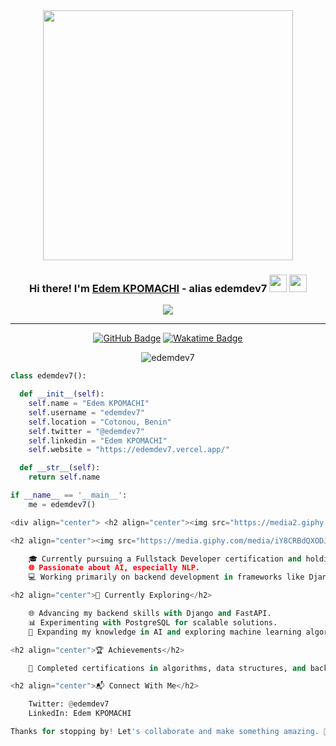 <div align="center">

  <img src="https://th.bing.com/th/id/OIP.QMeBdraP_DLRSBYGn3qFAgHaHa?rs=1&pid=ImgDetMain" width=400 />

  <h3 align="center">Hi there! I'm <a href="#">Edem KPOMACHI</a> - alias edemdev7 <img src="https://media.giphy.com/media/hvRJCLFzcasrR4ia7z/giphy.gif" width="28"> <img src="https://emojis.slackmojis.com/emojis/images/1531849430/4246/blob-sunglasses.gif?1531849430" width="28"/></h3>

  <p align="center">
    <a href="#"><img src="https://readme-typing-svg.herokuapp.com?font=Source+Code+Pro&color=%2338BDF8&size=24&center=true&vCenter=true&width=600&height=100&lines=Backend+Developer;AI+Enthusiast;Fullstack+Learner;Passionate+Coder"></a>
  </p>

</div>

---

<div align="center">

[![GitHub Badge](https://user-badge.committers.top/benin/edemdev7.svg)](https://user-badge.committers.top/benin/edemdev7) 
[![Wakatime Badge](https://wakatime.com/badge/user/018cca4e-e73e-4d6a-9a85-331db46296d5.svg)](https://wakatime.com/@018cca4e-e73e-4d6a-9a85-331db46296d5)

<img src="https://komarev.com/ghpvc/?username=edemdev7&label=Profile%20views&color=0e75b6&style=flat" alt="edemdev7" />

</div>

```python
class edemdev7():

  def __init__(self):
    self.name = "Edem KPOMACHI"
    self.username = "edemdev7"
    self.location = "Cotonou, Benin"
    self.twitter = "@edemdev7"
    self.linkedin = "Edem KPOMACHI"
    self.website = "https://edemdev7.vercel.app/"

  def __str__(self):
    return self.name

if __name__ == '__main__':
    me = edemdev7()

<div align="center"> <h2 align="center"><img src="https://media2.giphy.com/media/QssGEmpkyEOhBCb7e1/giphy.gif?cid=ecf05e47a0n3gi1bfqntqmob8g9aid1oyj2wr3ds3mg700bl&rid=giphy.gif" width ="25"> Tech Stack</h2>

<h2 align="center"><img src="https://media.giphy.com/media/iY8CRBdQXODJSCERIr/giphy.gif" width="35"> Stats</h2> <img src="https://github-readme-stats.vercel.app/api?username=edemdev7&theme=dark&hide_border=true&title_color=FFDD00&text_color=FFFFFF&icon_color=FFDD00" width="500" /> <img src="https://github-readme-streak-stats.herokuapp.com?user=edemdev7&theme=dark&hide_border=true&background=0D1117&ring=FFDD00&currStreakLabel=FFDD00" width="500" /> <img src="https://github-readme-stats.vercel.app/api/top-langs?username=edemdev7&theme=dark&hide_border=true&title_color=FFDD00&text_color=FFFFFF" width="500" /> </div><h2 align="center">🚀 About Me</h2>

    🎓 Currently pursuing a Fullstack Developer certification and holding a Bachelor's in Software Architecture.
    🌐 Passionate about AI, especially NLP.
    💻 Working primarily on backend development in frameworks like Django, Next.js, and NestJS.

<h2 align="center">🌱 Currently Exploring</h2>

    🌐 Advancing my backend skills with Django and FastAPI.
    📊 Experimenting with PostgreSQL for scalable solutions.
    🤖 Expanding my knowledge in AI and exploring machine learning algorithms.

<h2 align="center">🏆 Achievements</h2>

    🏅 Completed certifications in algorithms, data structures, and backend development from FreeCodeCamp.

<h2 align="center">📬 Connect With Me</h2>

    Twitter: @edemdev7
    LinkedIn: Edem KPOMACHI

Thanks for stopping by! Let's collaborate and make something amazing. 🚀